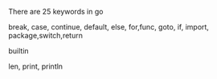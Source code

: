 
There are 25 keywords in go

break, case, continue, default, else, for,func, goto, if, import, package,switch,return

builtin

len, print, println